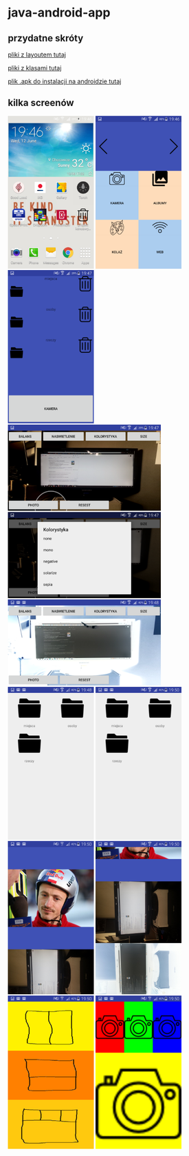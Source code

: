 # java-android-app
## przydatne skróty
[pliki z layoutem tutaj](https://github.com/thezapalsky/java-android-app/tree/master/app/src/main/res/layout) 

[pliki z klasami tutaj](https://github.com/thezapalsky/java-android-app/tree/master/app/src/main/java/com/example/mikosz/projektkoncowyzapalskimikolaj)

[plik .apk do instalacji na androidzie tutaj](https://github.com/thezapalsky/java-android-app/blob/master/app-debug.apk)

## kilka screenów
<img src="ss/Screenshot_2019-06-12-19-46-51.png" alt="drawing" width="200"/>
<img src="ss/Screenshot_2019-06-12-19-46-59.png" alt="drawing" width="200"/>
<img src="ss/Screenshot_2019-06-12-19-47-07.png" alt="drawing" width="200"/>
<img src="ss/Screenshot_2019-06-12-19-47-22.png" alt="drawing" height="200"/>
<img src="ss/Screenshot_2019-06-12-19-47-33.png" alt="drawing" height="200"/>
<img src="ss/Screenshot_2019-06-12-19-48-06.png" alt="drawing" height="200"/>
<img src="ss/Screenshot_2019-06-12-19-48-41.png" alt="drawing" width="200"/>
<img src="ss/Screenshot_2019-06-12-19-50-03.png" alt="drawing" width="200"/>
<img src="ss/Screenshot_2019-06-12-19-50-16.png" alt="drawing" width="200"/>
<img src="ss/Screenshot_2019-06-12-19-50-23.png" alt="drawing" width="200"/>
<img src="ss/Screenshot_2019-06-12-19-50-34.png" alt="drawing" width="200"/>
<img src="ss/Screenshot_2019-06-12-19-50-40.png" alt="drawing" width="200"/>
